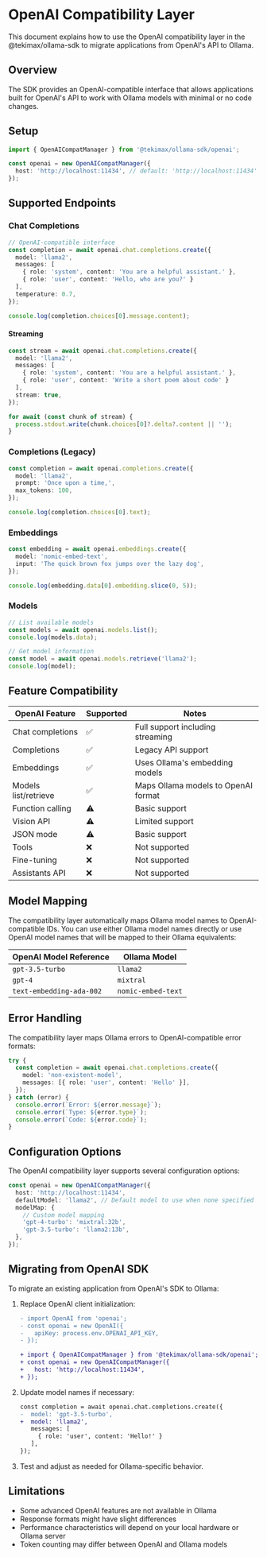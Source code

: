 # OpenAI Compatibility Layer

This document explains how to use the OpenAI compatibility layer in the @tekimax/ollama-sdk to migrate applications from OpenAI's API to Ollama.

## Overview

The SDK provides an OpenAI-compatible interface that allows applications built for OpenAI's API to work with Ollama models with minimal or no code changes.

## Setup

```typescript
import { OpenAICompatManager } from '@tekimax/ollama-sdk/openai';

const openai = new OpenAICompatManager({
  host: 'http://localhost:11434', // default: 'http://localhost:11434'
});
```

## Supported Endpoints

### Chat Completions

```typescript
// OpenAI-compatible interface
const completion = await openai.chat.completions.create({
  model: 'llama2',
  messages: [
    { role: 'system', content: 'You are a helpful assistant.' },
    { role: 'user', content: 'Hello, who are you?' }
  ],
  temperature: 0.7,
});

console.log(completion.choices[0].message.content);
```

#### Streaming

```typescript
const stream = await openai.chat.completions.create({
  model: 'llama2',
  messages: [
    { role: 'system', content: 'You are a helpful assistant.' },
    { role: 'user', content: 'Write a short poem about code' }
  ],
  stream: true,
});

for await (const chunk of stream) {
  process.stdout.write(chunk.choices[0]?.delta?.content || '');
}
```

### Completions (Legacy)

```typescript
const completion = await openai.completions.create({
  model: 'llama2',
  prompt: 'Once upon a time,',
  max_tokens: 100,
});

console.log(completion.choices[0].text);
```

### Embeddings

```typescript
const embedding = await openai.embeddings.create({
  model: 'nomic-embed-text',
  input: 'The quick brown fox jumps over the lazy dog',
});

console.log(embedding.data[0].embedding.slice(0, 5));
```

### Models

```typescript
// List available models
const models = await openai.models.list();
console.log(models.data);

// Get model information
const model = await openai.models.retrieve('llama2');
console.log(model);
```

## Feature Compatibility

| OpenAI Feature | Supported | Notes |
|----------------|-----------|-------|
| Chat completions | ✅ | Full support including streaming |
| Completions | ✅ | Legacy API support |
| Embeddings | ✅ | Uses Ollama's embedding models |
| Models list/retrieve | ✅ | Maps Ollama models to OpenAI format |
| Function calling | ⚠️ | Basic support |
| Vision API | ⚠️ | Limited support |
| JSON mode | ⚠️ | Basic support |
| Tools | ❌ | Not supported |
| Fine-tuning | ❌ | Not supported |
| Assistants API | ❌ | Not supported |

## Model Mapping

The compatibility layer automatically maps Ollama model names to OpenAI-compatible IDs. You can use either Ollama model names directly or use OpenAI model names that will be mapped to their Ollama equivalents:

| OpenAI Model Reference | Ollama Model |
|------------------------|--------------|
| `gpt-3.5-turbo` | `llama2` |
| `gpt-4` | `mixtral` |
| `text-embedding-ada-002` | `nomic-embed-text` |

## Error Handling

The compatibility layer maps Ollama errors to OpenAI-compatible error formats:

```typescript
try {
  const completion = await openai.chat.completions.create({
    model: 'non-existent-model',
    messages: [{ role: 'user', content: 'Hello' }],
  });
} catch (error) {
  console.error(`Error: ${error.message}`);
  console.error(`Type: ${error.type}`);
  console.error(`Code: ${error.code}`);
}
```

## Configuration Options

The OpenAI compatibility layer supports several configuration options:

```typescript
const openai = new OpenAICompatManager({
  host: 'http://localhost:11434',
  defaultModel: 'llama2', // Default model to use when none specified
  modelMap: {
    // Custom model mapping
    'gpt-4-turbo': 'mixtral:32b',
    'gpt-3.5-turbo': 'llama2:13b',
  },
});
```

## Migrating from OpenAI SDK

To migrate an existing application from OpenAI's SDK to Ollama:

1. Replace OpenAI client initialization:

   ```diff
   - import OpenAI from 'openai';
   - const openai = new OpenAI({
   -   apiKey: process.env.OPENAI_API_KEY,
   - });
   
   + import { OpenAICompatManager } from '@tekimax/ollama-sdk/openai';
   + const openai = new OpenAICompatManager({
   +   host: 'http://localhost:11434',
   + });
   ```

2. Update model names if necessary:

   ```diff
   const completion = await openai.chat.completions.create({
   -  model: 'gpt-3.5-turbo',
   +  model: 'llama2',
      messages: [
        { role: 'user', content: 'Hello!' }
      ],
   });
   ```

3. Test and adjust as needed for Ollama-specific behavior.

## Limitations

- Some advanced OpenAI features are not available in Ollama
- Response formats might have slight differences
- Performance characteristics will depend on your local hardware or Ollama server
- Token counting may differ between OpenAI and Ollama models 